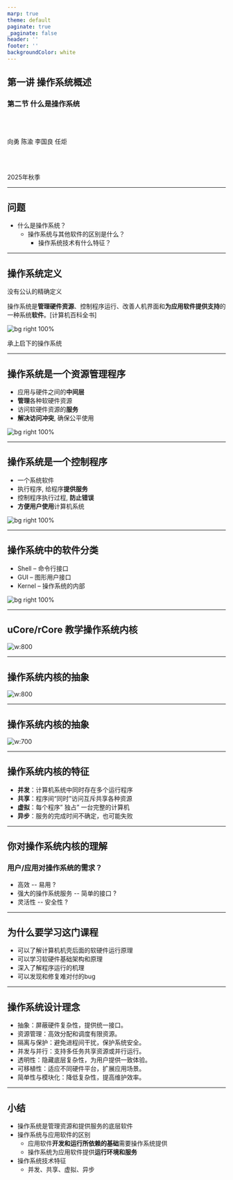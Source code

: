 ```yaml
---
marp: true
theme: default
paginate: true
_paginate: false
header: ''
footer: ''
backgroundColor: white
---
```


<!-- theme: gaia -->
<!-- _class: lead -->

## 第一讲 操作系统概述
### 第二节 什么是操作系统

<br>
<br>

向勇 陈渝 李国良 任炬 

<br>
<br>

2025年秋季

---

## 问题

- 什么是操作系统？
  - 操作系统与其他软件的区别是什么？
    - 操作系统技术有什么特征？

---

## 操作系统定义

没有公认的精确定义

  操作系统是**管理硬件资源**、控制程序运行、改善人机界面和**为应用软件提供支持**的一种系统**软件**。[计算机百科全书]
 
![bg right 100%](./figs/os-position.png)

承上启下的操作系统

---

## 操作系统是一个资源管理程序
- 应用与硬件之间的**中间层**
- **管理**各种软硬件资源
- 访问软硬件资源的**服务**
- **解决访问冲突**, 确保公平使用

![bg right 100%](./figs/os-position.png)

---

## 操作系统是一个控制程序
- 一个系统软件
- 执行程序, 给程序**提供服务**
- 控制程序执行过程, **防止错误**
- **方便用户使用**计算机系统

![bg right 100%](./figs/os-position.png)

---

## 操作系统中的软件分类

- Shell – 命令行接口
- GUI – 图形用户接口
- Kernel – 操作系统的内部

![bg right 100%](./figs/sort-of-os.png)

---
## uCore/rCore 教学操作系统内核

![w:800](./figs/ucorearch.png)


---
## 操作系统内核的抽象

![w:800](./figs/os-abstract.png)


---
## 操作系统内核的抽象

![w:700](./figs/run-app.png)

---
## 操作系统内核的特征

- **并发**：计算机系统中同时存在多个运行程序
- **共享**：程序间“同时”访问互斥共享各种资源
- **虚拟**：每个程序” 独占” 一台完整的计算机
- **异步**：服务的完成时间不确定，也可能失败 

---
## 你对操作系统内核的理解

###  用户/应用对操作系统的需求？

- 高效 -- 易用 ?
- 强大的操作系统服务 -- 简单的接口 ?
- 灵活性 -- 安全性 ?


---
## 为什么要学习这门课程

- 可以了解计算机机壳后面的软硬件运行原理
- 可以学习软硬件基础架构和原理
- 深入了解程序运行的机理
- 可以发现和修复难对付的bug


---
## 操作系统设计理念

- 抽象：屏蔽硬件复杂性，提供统一接口。
- 资源管理：高效分配和调度有限资源。
- 隔离与保护：避免进程间干扰，保护系统安全。
- 并发与并行：支持多任务共享资源或并行运行。
- 透明性：隐藏底层复杂性，为用户提供一致体验。
- 可移植性：适应不同硬件平台，扩展应用场景。
- 简单性与模块化：降低复杂性，提高维护效率。

<!-- 如果你花费大量时间来开发，维护并调试应用程序，你最终还是要知道大量操作系统的知识 -->

---

## 小结

- 操作系统是管理资源和提供服务的底层软件
- 操作系统与应用软件的区别
  - 应用软件**开发和运行所依赖的基础**需要操作系统提供
  - 操作系统为应用软件提供**运行环境和服务**
- 操作系统技术特征
  - 并发、共享、虚拟、异步

